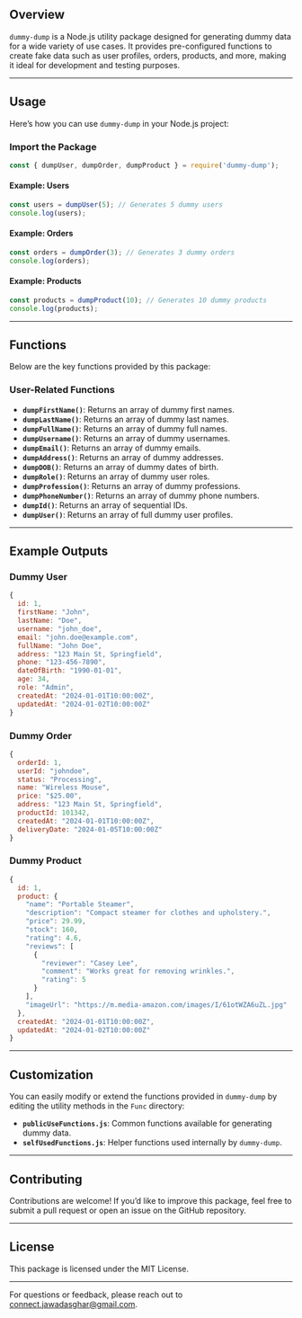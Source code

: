 ## Overview

`dummy-dump` is a Node.js utility package designed for generating dummy data for a wide variety of use cases. It provides pre-configured functions to create fake data such as user profiles, orders, products, and more, making it ideal for development and testing purposes.

---

## Usage

Here’s how you can use `dummy-dump` in your Node.js project:

### Import the Package

```javascript
const { dumpUser, dumpOrder, dumpProduct } = require('dummy-dump');
```

#### Example: Users
```javascript
const users = dumpUser(5); // Generates 5 dummy users
console.log(users);
```

#### Example: Orders
```javascript
const orders = dumpOrder(3); // Generates 3 dummy orders
console.log(orders);
```

#### Example: Products
```javascript
const products = dumpProduct(10); // Generates 10 dummy products
console.log(products);
```

---

## Functions

Below are the key functions provided by this package:

### User-Related Functions
- **`dumpFirstName()`**: Returns an array of dummy first names.
- **`dumpLastName()`**: Returns an array of dummy last names.
- **`dumpFullName()`**: Returns an array of dummy full names.
- **`dumpUsername()`**: Returns an array of dummy usernames.
- **`dumpEmail()`**: Returns an array of dummy emails.
- **`dumpAddress()`**: Returns an array of dummy addresses.
- **`dumpDOB()`**: Returns an array of dummy dates of birth.
- **`dumpRole()`**: Returns an array of dummy user roles.
- **`dumpProfession()`**: Returns an array of dummy professions.
- **`dumpPhoneNumber()`**: Returns an array of dummy phone numbers.
- **`dumpId()`**: Returns an array of sequential IDs.
- **`dumpUser()`**: Returns an array of full dummy user profiles.

---

## Example Outputs

### Dummy User
```javascript
{
  id: 1,
  firstName: "John",
  lastName: "Doe",
  username: "john_doe",
  email: "john.doe@example.com",
  fullName: "John Doe",
  address: "123 Main St, Springfield",
  phone: "123-456-7890",
  dateOfBirth: "1990-01-01",
  age: 34,
  role: "Admin",
  createdAt: "2024-01-01T10:00:00Z",
  updatedAt: "2024-01-02T10:00:00Z"
}
```

### Dummy Order
```javascript
{
  orderId: 1,
  userId: "johndoe",
  status: "Processing",
  name: "Wireless Mouse",
  price: "$25.00",
  address: "123 Main St, Springfield",
  productId: 101342,
  createdAt: "2024-01-01T10:00:00Z",
  deliveryDate: "2024-01-05T10:00:00Z"
}
```

### Dummy Product
```javascript
{
  id: 1,
  product: {
    "name": "Portable Steamer",
    "description": "Compact steamer for clothes and upholstery.",
    "price": 29.99,
    "stock": 160,
    "rating": 4.6,
    "reviews": [
      {
        "reviewer": "Casey Lee",
        "comment": "Works great for removing wrinkles.",
        "rating": 5
      }
    ],
    "imageUrl": "https://m.media-amazon.com/images/I/61otWZA6uZL.jpg"
  },
  createdAt: "2024-01-01T10:00:00Z",
  updatedAt: "2024-01-02T10:00:00Z"
}
```

---

## Customization

You can easily modify or extend the functions provided in `dummy-dump` by editing the utility methods in the `Func` directory:

- **`publicUseFunctions.js`**: Common functions available for generating dummy data.
- **`selfUsedFunctions.js`**: Helper functions used internally by `dummy-dump`.

---

## Contributing

Contributions are welcome! If you’d like to improve this package, feel free to submit a pull request or open an issue on the GitHub repository.

---

## License

This package is licensed under the MIT License.

---

For questions or feedback, please reach out to connect.jawadasghar@gmail.com.
